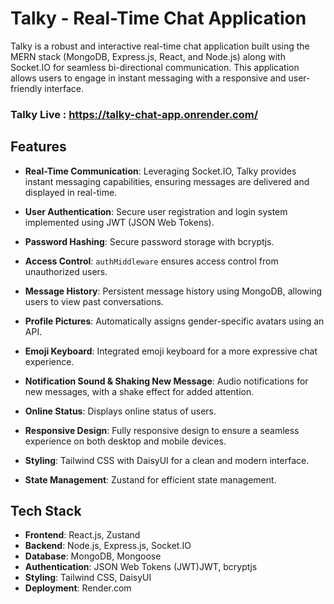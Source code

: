 # Talky - Real-Time Chat Application

Talky is a robust and interactive real-time chat application built using the MERN stack (MongoDB, Express.js, React, and Node.js) along with Socket.IO for seamless bi-directional communication. This application allows users to engage in instant messaging with a responsive and user-friendly interface.

### Talky Live : https://talky-chat-app.onrender.com/

## Features

- **Real-Time Communication**: Leveraging Socket.IO, Talky provides instant messaging capabilities, ensuring messages are delivered and displayed in real-time.
 
- **User Authentication**: Secure user registration and login system implemented using JWT (JSON Web Tokens).
  
- **Password Hashing**: Secure password storage with bcryptjs.
  
- **Access Control**: `authMiddleware` ensures access control from unauthorized users.

- **Message History**: Persistent message history using MongoDB, allowing users to view past conversations.
  
- **Profile Pictures**: Automatically assigns gender-specific avatars using an API.
  
- **Emoji Keyboard**: Integrated emoji keyboard for a more expressive chat experience.
  
- **Notification Sound & Shaking New Message**: Audio notifications for new messages, with a shake effect for added attention.
  
- **Online Status**: Displays online status of users.

- **Responsive Design**: Fully responsive design to ensure a seamless experience on both desktop and mobile devices.
  
- **Styling**: Tailwind CSS with DaisyUI for a clean and modern interface.
  
- **State Management**: Zustand for efficient state management.

## Tech Stack

- **Frontend**: React.js, Zustand   
- **Backend**: Node.js, Express.js, Socket.IO 
- **Database**: MongoDB, Mongoose
- **Authentication**: JSON Web Tokens (JWT)JWT, bcryptjs
- **Styling**: Tailwind CSS, DaisyUI
- **Deployment**: Render.com


